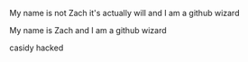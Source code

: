 
My name is not Zach it's actually will and I am a github wizard

My name is Zach and I am a github wizard

casidy hacked

